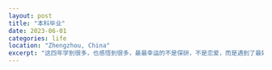 ```yaml
---
layout: post
title: "本科毕业"
date: 2023-06-01
categories: life
location: "Zhengzhou, China"
excerpt: "这四年学到很多，也感悟到很多，最最幸运的不是保研，不是恋爱，而是遇到了最好的5位舍友"
---
```

